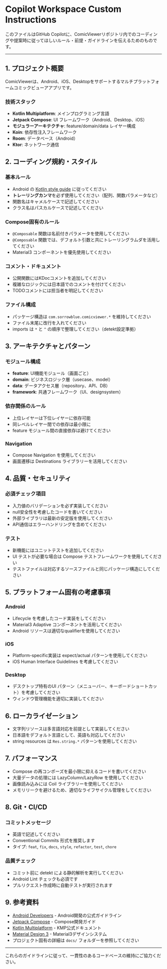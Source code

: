 # Copilot Workspace Custom Instructions

このファイルはGitHub Copilotに、ComicViewerリポジトリ内でのコーディングや提案時に従ってほしいルール・前提・ガイドラインを伝えるためのものです。

---

## 1. プロジェクト概要

ComicViewerは、Android、iOS、Desktopをサポートするマルチプラットフォームコミックビューアアプリです。

### 技術スタック
- **Kotlin Multiplatform**: メインプログラミング言語
- **Jetpack Compose**: UI フレームワーク（Android、Desktop、iOS）
- **モジュラーアーキテクチャ**: feature/domain/data レイヤー構成
- **Koin**: 依存性注入フレームワーク
- **Room**: データベース（Android）
- **Ktor**: ネットワーク通信

## 2. コーディング規約・スタイル

### 基本ルール
- Android の [Kotlin style guide](https://developer.android.com/kotlin/style-guide) に従ってください
- **トレーリングカンマ**を必ず使用してください（配列、関数パラメータなど）
- 関数名はキャメルケースで記述してください
- クラス名はパスカルケースで記述してください

### Compose固有のルール
- `@Composable` 関数は名前付きパラメータを使用してください
- `@Composable` 関数では、デフォルト引数と共にトレーリングラムダを活用してください
- Material3 コンポーネントを優先使用してください

### コメント・ドキュメント
- 公開関数にはKDocコメントを追加してください
- 複雑なロジックには日本語でのコメントを付けてください
- TODOコメントには担当者を明記してください

### ファイル構成
- パッケージ構造は `com.sorrowblue.comicviewer.*` を維持してください
- ファイル末尾に改行を入れてください
- imports は `*` と `^` の順序で整理してください（detekt設定準拠）

## 3. アーキテクチャとパターン

### モジュール構成
- **feature**: UI機能モジュール（画面ごと）
- **domain**: ビジネスロジック層（usecase、model）
- **data**: データアクセス層（repository、API、DB）
- **framework**: 共通フレームワーク（UI、designsystem）

### 依存関係のルール
- 上位レイヤーは下位レイヤーに依存可能
- 同レベルレイヤー間での依存は最小限に
- feature モジュール間の直接依存は避けてください

### Navigation
- Compose Navigation を使用してください
- 画面遷移は Destinations ライブラリーを活用してください

## 4. 品質・セキュリティ

### 必須チェック項目
- 入力値のバリデーションを必ず実装してください
- null安全性を考慮したコードを書いてください
- 外部ライブラリは最新の安定版を使用してください
- API通信はエラーハンドリングを含めてください

### テスト
- 新機能にはユニットテストを追加してください
- UI テストが必要な場合は Compose テストフレームワークを使用してください
- テストファイルは対応するソースファイルと同じパッケージ構造にしてください

## 5. プラットフォーム固有の考慮事項

### Android
- Lifecycle を考慮したコード実装をしてください
- Material3 Adaptive コンポーネントを活用してください
- Android リソースは適切なqualifierを使用してください

### iOS
- Platform-specific実装は expect/actual パターンを使用してください
- iOS Human Interface Guidelines を考慮してください

### Desktop
- デスクトップ特有のUI パターン（メニューバー、キーボードショートカット）を考慮してください
- ウィンドウ管理機能を適切に実装してください

## 6. ローカライゼーション

- 文字列リソースは多言語対応を前提として実装してください
- 日本語をデフォルト言語として、英語も対応してください
- string resources は `Res.string.*` パターンを使用してください

## 7. パフォーマンス

- Compose の再コンポーズを最小限に抑えるコードを書いてください
- 大量データの処理には LazyColumn/LazyRow を使用してください
- 画像読み込みには Coil ライブラリーを使用してください
- メモリリークを避けるため、適切なライフサイクル管理をしてください

## 8. Git・CI/CD

### コミットメッセージ
- 英語で記述してください
- Conventional Commits 形式を推奨します
- タイプ: `feat`, `fix`, `docs`, `style`, `refactor`, `test`, `chore`

### 品質チェック
- コミット前に detekt による静的解析を実行してください
- Android Lint チェックも必須です
- プルリクエスト作成時に自動テストが実行されます

## 9. 参考資料

- [Android Developers](https://developer.android.com/) - Android開発の公式ガイドライン
- [Jetpack Compose](https://developer.android.com/jetpack/compose) - Compose開発ガイド
- [Kotlin Multiplatform](https://kotlinlang.org/lp/multiplatform/) - KMP公式ドキュメント
- [Material Design 3](https://m3.material.io/) - Material3デザインシステム
- プロジェクト固有の詳細は `docs/` フォルダーを参照してください

---

これらのガイドラインに従って、一貫性のあるコードベースの維持にご協力ください。